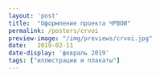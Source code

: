 ```yaml
---
layout: 'post'
title:  "Оформление проекта ЧРВОИ"
permalink: /posters/crvoi
preview-image: "/img/previews/crvoi.jpg"
date:   2019-02-11
date-display: 'февраль 2019'
tags: ["иллюстрации и плакаты"] 
---
```


